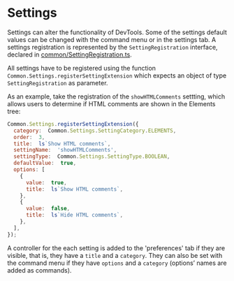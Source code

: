 # Settings

Settings can alter the functionality of DevTools.
Some of the settings default values can be changed with the command menu or in the settings tab.
A settings registration is represented by the `SettingRegistration` interface, declared in [common/SettingRegistration.ts](./SettingRegistration.ts).

All settings have to be registered using the function `Common.Settings.registerSettingExtension` which expects an object of type `SettingRegistration` as parameter.

As an example, take the registration of the `showHTMLComments` settting,  which allows users to determine if HTML comments are shown in the Elements tree:
```js
Common.Settings.registerSettingExtension({
  category:  Common.Settings.SettingCategory.ELEMENTS,
  order:  3,
  title:  ls`Show HTML comments`,
  settingName:  'showHTMLComments',
  settingType:  Common.Settings.SettingType.BOOLEAN,
  defaultValue:  true,
  options: [
    {
      value:  true,
      title:  ls`Show HTML comments`,
    },
    {
      value:  false,
      title:  ls`Hide HTML comments`,
    },
  ],
});
```

A controller for the each setting is added to the 'preferences' tab if they are visible, that is, they have a `title` and a `category`.
They can also be set with the command menu if they have `options` and a `category` (options’ names are added as commands).
